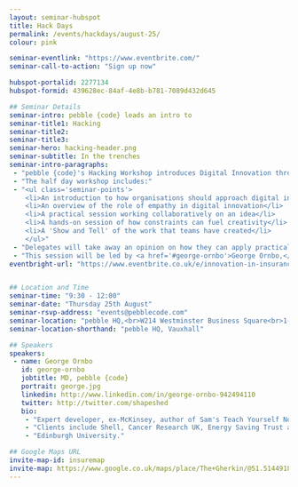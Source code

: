 ```yaml
---
layout: seminar-hubspot
title: Hack Days
permalink: /events/hackdays/august-25/
colour: pink

seminar-eventlink: "https://www.eventbrite.com/"
seminar-call-to-action: "Sign up now"

hubspot-portalid: 2277134
hubspot-formid: 439628ec-84af-4e8b-b781-7089d432d645

## Seminar Details
seminar-intro: pebble {code} leads an intro to
seminar-title1: Hacking
seminar-title2:
seminar-title3:
seminar-hero: hacking-header.png
seminar-subtitle: In the trenches
seminar-intro-paragraphs:
 - "pebble {code}'s Hacking Workshop introduces Digital Innovation through practical techniques that we use regularly with clients. Delegates will gain an understanding of the value of digital experimentation and the approach that organisations need to adopt for success."
 - "The half day workshop includes:"
 - "<ul class='seminar-points'>
    <li>An introduction to how organisations should approach digital innovation</li>
    <li>An overview of the role of empathy in digital innovation</li>
    <li>A practical session working collaboratively on an idea</li>
    <li>A hands-on session of how constraints can fuel creativity</li>
    <li>A 'Show and Tell' of the work that teams have created</li>
    </ul>"
 - "Delegates will take away an opinion on how they can apply practical innovation techniques to their organisation and how they can get buy-in from senior leadership. Attendees will also work collaboratively on an idea during the session."
 - "This session will be led by <a href='#george-ornbo'>George Ornbo,</a> Co-founder and Managing Director at pebble {code}."
eventbright-url: "https://www.eventbrite.co.uk/e/innovation-in-insurance-tickets-26147397570"


## Location and Time
seminar-time: "9:30 - 12:00"
seminar-date: "Thursday 25th August"
seminar-rsvp-address: "events@pebblecode.com"
seminar-location: "pebble HQ,<br>W214 Westminster Business Square<br>1-45 Durham Street<br>London,<br>London<br>SE11 5JH"
seminar-location-shorthand: "pebble HQ, Vauxhall"

## Speakers
speakers:
 - name: George Ornbo
   id: george-ornbo
   jobtitle: MD, pebble {code}
   portrait: george.jpg
   linkedin: http://www.linkedin.com/in/george-ornbo-942494110
   twitter: http://twitter.com/shapeshed
   bio:
    - "Expert developer, ex-McKinsey, author of Sam's Teach Yourself Node.js in 24 hours and writes for Guardian on technology matters."
    - "Clients include Shell, Cancer Research UK, Energy Saving Trust and Prince's Trust."
    - "Edinburgh University."

## Google Maps URL
invite-map-id: insuremap
invite-map: https://www.google.co.uk/maps/place/The+Gherkin/@51.5144918,-0.0803065,15z/data=!4m2!3m1!1s0x0:0x5c81b8a1a822fda8?sa=X&ved=0ahUKEwjJzNP_lO3LAhWJ5xoKHcemB-IQ_BIIiwEwEQ
---
```

